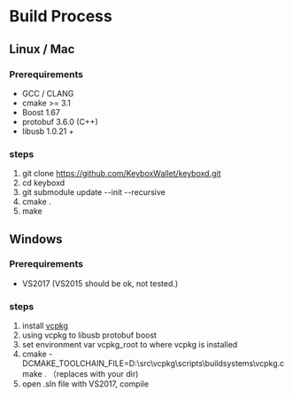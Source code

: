 # Build Process


## Linux / Mac 

### Prerequirements

+ GCC / CLANG 
+ cmake >= 3.1
+ Boost 1.67
+ protobuf 3.6.0 (C++)
+ libusb 1.0.21 + 

### steps

1. git clone https://github.com/KeyboxWallet/keyboxd.git
1. cd keyboxd
1. git submodule update --init --recursive
1. cmake .
1. make

## Windows

### Prerequirements

+ VS2017 (VS2015 should be ok, not tested.)

### steps

1. install [vcpkg](https://github.com/Microsoft/vcpkg)
1. using vcpkg to libusb protobuf boost
1. set environment var vcpkg_root to where vcpkg is installed
1. cmake -DCMAKE_TOOLCHAIN_FILE=D:\src\vcpkg\scripts\buildsystems\vcpkg.cmake .  （replaces with your dir)
1. open .sln file with VS2017, compile
